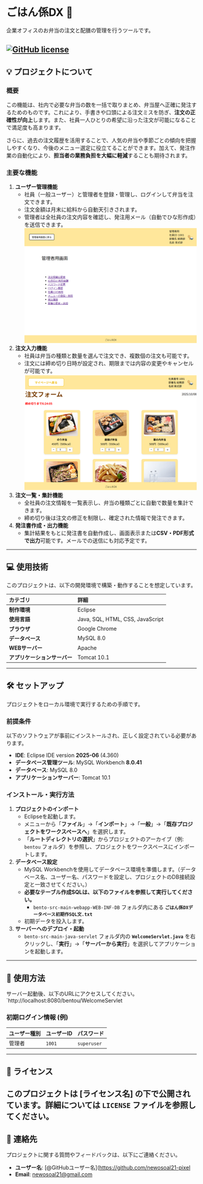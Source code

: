 # ごはん係DX 🍱

企業オフィスのお弁当の注文と配膳の管理を行うツールです。

[![GitHub license](https://img.shields.io/badge/License-MIT-blue.svg)](LICENSE)
---

## 💡 プロジェクトについて

### 概要
この機能は、社内で必要な弁当の数を一括で取りまとめ、弁当屋へ正確に発注するためのものです。これにより、手書きや口頭による注文ミスを防ぎ、**注文の正確性が向上**します。また、社員一人ひとりの希望に沿った注文が可能になることで満足度も高まります。

さらに、過去の注文履歴を活用することで、人気の弁当や季節ごとの傾向を把握しやすくなり、今後のメニュー選定に役立てることができます。加えて、発注作業の自動化により、**担当者の業務負担を大幅に軽減**することも期待されます。

### 主要な機能

1.  **ユーザー管理機能**
    * 社員（一般ユーザー）と管理者を登録・管理し、ログインして弁当を注文できます。
    * 注文金額は月末に給料から自動天引きされます。
    * 管理者は全社員の注文内容を確認し、発注用メール（自動でひな形作成）を送信できます。
   ![ユーザー管理画面のキャプチャ](screenshot/adminlist.png)
2.  **注文入力機能**
    * 社員は弁当の種類と数量を選んで注文でき、複数個の注文も可能です。
    * 注文には締め切り日時が設定され、期限までは内容の変更やキャンセルが可能です。
      ![注文入力画面のキャプチャ](screenshot/chumon1.png)
3.  **注文一覧・集計機能**
    * 全社員の注文情報を一覧表示し、弁当の種類ごとに自動で数量を集計できます。
    * 締め切り後は注文の修正を制限し、確定された情報で発注できます。
4.  **発注書作成・出力機能**
    * 集計結果をもとに発注書を自動作成し、画面表示または**CSV・PDF形式で出力**可能です。メールでの送信にも対応予定です。

---

## 💻 使用技術

このプロジェクトは、以下の開発環境で構築・動作することを想定しています。

| カテゴリ | 詳細 |
| :--- | :--- |
| **制作環境** | Eclipse |
| **使用言語** | Java, SQL, HTML, CSS, JavaScript |
| **ブラウザ** | Google Chrome |
| **データベース** | MySQL 8.0 |
| **WEBサーバー** | Apache |
| **アプリケーションサーバー** | Tomcat 10.1 |

---

## 🛠️ セットアップ

プロジェクトをローカル環境で実行するための手順です。

### 前提条件

以下のソフトウェアが事前にインストールされ、正しく設定されている必要があります。

* **IDE**: Eclipse IDE version **2025-06** (4.360)
* **データベース管理ツール**: MySQL Workbench **8.0.41**
* **データベース**: MySQL 8.0
* **アプリケーションサーバー**: Tomcat 10.1

### インストール・実行方法

1.  **プロジェクトのインポート**
    * Eclipseを起動します。
    * メニューから「**ファイル**」→「**インポート**」→「**一般**」→「**既存プロジェクトをワークスペースへ**」を選択します。
    * 「**ルートディレクトリの選択**」からプロジェクトのアーカイブ（例: `bentou` フォルダ）を参照し、プロジェクトをワークスペースにインポートします。
2.  **データベース設定**
    * MySQL Workbenchを使用してデータベース環境を準備します。（データベース名、ユーザー名、パスワードを設定し、プロジェクトのDB接続設定と一致させてください。）
    * **必要なテーブル作成SQLは、以下のファイルを参照して実行してください。**
        * `bento-src-main-webapp-WEB-INF-DB` フォルダ内にある **`ごはん係DXデータベース初期作SQL文.txt`**
    * 初期データを投入します。
3.  **サーバーへのデプロイ・起動**
    * `bento-src-main-java-servlet` フォルダ内の **`WelcomeServlet.java`** を右クリックし、「**実行**」→「**サーバーから実行**」を選択してアプリケーションを起動します。

---

## 🚀 使用方法

サーバー起動後、以下のURLにアクセスしてください。
`http://localhost:8080/bentou/WelcomeServlet

### 初期ログイン情報 (例)
| ユーザー種別 | ユーザーID | パスワード |
| :--- | :--- | :--- |
| 管理者 | `1001` | `superuser` |

---


## 📜 ライセンス

このプロジェクトは **[ライセンス名]** の下で公開されています。詳細については `LICENSE` ファイルを参照してください。
---

## 📧 連絡先

プロジェクトに関する質問やフィードバックは、以下にご連絡ください。

* **ユーザー名**: [@GitHubユーザー名](https://github.com/newosoal21-pixel
* **Email**: [newosoal21@gmail.com](mailto:newosoal21@gmail.com)
